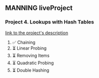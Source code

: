 ## MANNING liveProject


### Project 4. Lookups with Hash Tables
[link to the project's description](https://www.manning.com/liveproject/lookups-with-hash-tables)

1. ✅ Chaining
2. ⏳ Linear Probing
3. ⏳ Removing Items
4. ⏳ Quadratic Probing
5. ⏳ Double Hashing